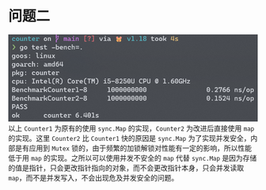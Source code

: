 # 问题二
![](/assets/benchmark.png)
以上 `Counter1` 为原有的使用 `sync.Map` 的实现，`Counter2` 为改进后直接使用 `map` 的实现。这里 `Counter2` 比 `Counter1` 快的原因是 `sync.Map` 为了实现并发安全，内部是有应用到 `Mutex` 锁的，由于频繁的加锁解锁对性能有一定的影响，所以性能低于用 `map` 的实现。之所以可以使用并发不安全的 `map` 代替 `sync.Map` 是因为存储的值是指针，只会更改指针指向的对象，而不会更改指针本身，只会并发读取 `map`，而不是并发写入，不会出现危及并发安全的问题。

